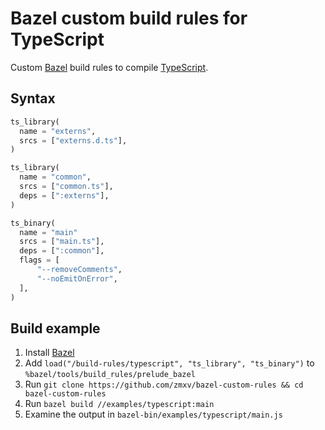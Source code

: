 Bazel custom build rules for TypeScript
==

Custom [Bazel](http://bazel.io/) build rules to compile [TypeScript](http://www.typescriptlang.org).

Syntax
--
```python
ts_library(
  name = "externs",
  srcs = ["externs.d.ts"],
)

ts_library(
  name = "common",
  srcs = ["common.ts"],
  deps = [":externs"],
)

ts_binary(
  name = "main"
  srcs = ["main.ts"],
  deps = [":common"],
  flags = [
      "--removeComments",
      "--noEmitOnError",
  ],
)
```

Build example
--
1. Install [Bazel](http://bazel.io/)
1. Add `load("/build-rules/typescript", "ts_library", "ts_binary")` to `%bazel/tools/build_rules/prelude_bazel`
1. Run `git clone https://github.com/zmxv/bazel-custom-rules && cd bazel-custom-rules`
1. Run `bazel build //examples/typescript:main`
1. Examine the output in `bazel-bin/examples/typescript/main.js`

